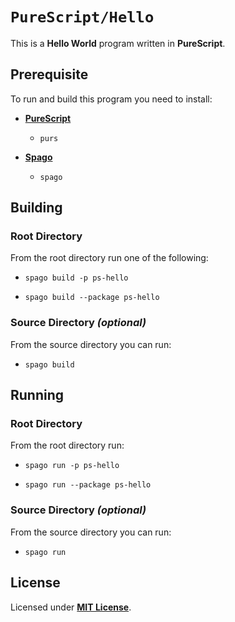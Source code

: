 # `PureScript/Hello`

This is a **Hello World** program written in **PureScript**.

## Prerequisite

To run and build this program you need to install:

* [**PureScript**](https://www.purescript.org/)
  * `purs`

* [**Spago**](https://github.com/purescript/spago#installation)
  * `spago`

## Building

### Root Directory

From the root directory run one of the following:

* ```
  spago build -p ps-hello
  ```
* ```
  spago build --package ps-hello
  ```

### Source Directory _(optional)_

From the source directory you can run:

* ```
  spago build
  ```

## Running

### Root Directory

From the root directory run:

* ```
  spago run -p ps-hello
  ```
* ```
  spago run --package ps-hello
  ```

### Source Directory _(optional)_

From the source directory you can run:

* ```
  spago run
  ```

## License

Licensed under [**MIT License**](https://github.com/altersabeh/codes/blob/main/LICENSE).
